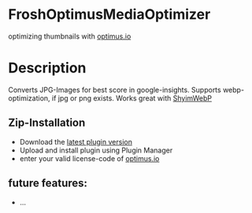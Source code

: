 # FroshOptimusMediaOptimizer
optimizing thumbnails with [optimus.io](https://optimus.io/)

# Description

Converts JPG-Images for best score in google-insights.
Supports webp-optimization, if jpg or png exists.
Works great with [ShyimWebP](https://github.com/shyim/shyimwebp)

## Zip-Installation

* Download the [latest plugin version](https://github.com/FriendsOfShopware/FroshOptimusMediaOptimizer/releases/latest/)
* Upload and install plugin using Plugin Manager
* enter your valid license-code of [optimus.io](https://optimus.io/)

## future features:
* ...